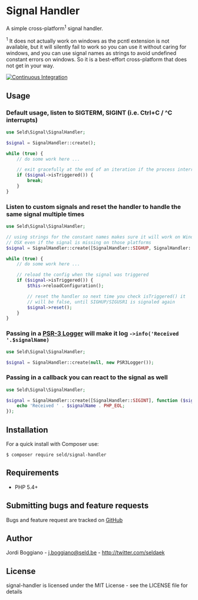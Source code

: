 Signal Handler
==============

A simple cross-platform<sup>1</sup> signal handler.

<sup>1</sup> It does not actually work on windows as the pcntl extension is not available, but
it will silently fail to work so you can use it without caring for windows,
and you can use signal names as strings to avoid undefined constant errors
on windows. So it is a best-effort cross-platform that does not get in your way.

[![Continuous Integration](https://github.com/Seldaek/signal-handler/workflows/Continuous%20Integration/badge.svg?branch=main)](https://github.com/Seldaek/signal-handler/actions)

Usage
-----

### Default usage, listen to SIGTERM, SIGINT (i.e. Ctrl+C / ^C interrupts)

```php
use Seld\Signal\SignalHandler;

$signal = SignalHandler::create();

while (true) {
    // do some work here ...

    // exit gracefully at the end of an iteration if the process interruption was called for
    if ($signal->isTriggered()) {
        break;
    }
}
```

### Listen to custom signals and reset the handler to handle the same signal multiple times

```php
use Seld\Signal\SignalHandler;

// using strings for the constant names makes sure it will work on Windows and
// OSX even if the signal is missing on those platforms
$signal = SignalHandler::create([SignalHandler::SIGHUP, SignalHandler::SIGUSR1]);

while (true) {
    // do some work here ...

    // reload the config when the signal was triggered
    if ($signal->isTriggered()) {
        $this->reloadConfiguration();

        // reset the handler so next time you check isTriggered() it
        // will be false, until SIGHUP/SIGUSR1 is signaled again
        $signal->reset();
    }
}
```

### Passing in a [PSR-3 Logger](https://packagist.org/providers/psr/log-implementation) will make it log `->info('Received '.$signalName)`

```php
use Seld\Signal\SignalHandler;

$signal = SignalHandler::create(null, new PSR3Logger());
```

### Passing in a callback you can react to the signal as well

```php
use Seld\Signal\SignalHandler;

$signal = SignalHandler::create([SignalHandler::SIGINT], function ($signal, $signalName) {
    echo 'Received ' . $signalName . PHP_EOL;
});
```

Installation
------------

For a quick install with Composer use:

    $ composer require seld/signal-handler

Requirements
------------

- PHP 5.4+

Submitting bugs and feature requests
------------------------------------

Bugs and feature request are tracked on [GitHub](https://github.com/Seldaek/signal-handler/issues)

Author
------

Jordi Boggiano - <j.boggiano@seld.be> - <http://twitter.com/seldaek>

License
-------

signal-handler is licensed under the MIT License - see the LICENSE file for details

